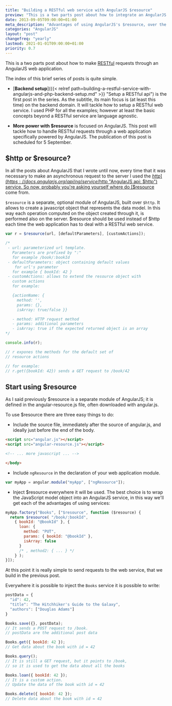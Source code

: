 ```yaml
---
title: "Building a RESTful web service with AngularJS $resource"
preview: "This is a two parts post about how to integrate an AngularJS application with a RESTful service."
date: 2013-09-05T09:00:00+01:00
meta_description: "Advantages of using AngularJS's $resource, over the built-in $http service"
categories: "AngularJS"
layout: "post"
changefreq: "yearly"
lastmod: 2021-01-01T09:00:00+01:00
priority: 0.7
---
```


This is a two parts post about how to make [RESTful](http://en.wikipedia.org/wiki/Representational_State_Transfer "Wiki: Representational state transfer (REST)")
requests through an AngularJS web application.

The index of this brief series of posts is quite simple.

* [**Backend setup**]({{< relref path=building-a-restful-service-with-angularjs-and-php-backend-setup.md" >}} "Setup a RESTful api") is the first post in the series. As the subtitle, its main focus
is (at least this time) on the backend domain. It will tackle how to setup a RESTful web service.
I used PHP for all the examples; however at least the basic concepts beyond a RESTful service
are language agnostic.

* **More power with $resource** is focused on AngularJS. This post will tackle how to handle RESTful
requests through a web application specifically powered by AngularJS. The publication of this post
is scheduled for 5 September.

## $http or $resource?

In all the posts about AngularJS that I wrote until now, every time that it was necessary
to make an asynchronous request to the server I used the [$http](https://docs.angularjs.org/api/ng/service/$http "AngularJS api: $http") service. So now, probably you're asking yourself where do
[$resource](https://docs.angularjs.org/api/ngResource/service/$resource "AngularJS api: $resource")
come from.

`$resource` is a separate, optional module of AngularJS, built over `$http`.
It allows to create a javascript object that represents the data model. In this way each operation
computed on the object created through it, is performed also on the server.
$resource should be used instead of $http each time the web application has to deal with a RESTful
web service.

```js
var r = $resource(url, [defaultParameters], [customActions]);

/*
 - url: parameterized url template.
   Parameters are prefixed by ":"
   for example /book/:bookId
 - defaultParameters: object containing default values
    for url's parameter
   for example { bookId: 42 }
 - customActions: allows to extend the resource object with
   custom actions
   for example:

   {actionName: {
     method: '',
     params: {},
     isArray: true/false }}

   - method: HTTP request method
   - params: additional parameters
   - isArray: true if the expected returned object is an array
*/

console.info(r);

// r expones the methods for the default set of
// resource actions

// for example:
// r.get({bookId: 42}) sends a GET request to /book/42
```

## Start using $resource

As I said previously $resource is a separate module of AngularJS; it is defined
in the angular-resource.js file, often downloaded with angular.js.

To use $resource there are three easy things to do:

* Include the source file, immediately after the source of angular.js, and ideally
just before the end of the body.

```html
<script src="angular.js"></script>
<script src="angular-resource.js"></script>

<!-- ... more javascript ... -->

</body>
```

* Include `ngResource` in the declaration of your web application module.

```js
var myApp = angular.module("myApp", ["ngResource"]);
```

* Inject $resource everywhere it will be used. The best choice is to wrap the JavaScript
model object into an AngularJS service, in this way we'll get each of the advantages of
using services:

```js
myApp.factory("Books", ["$resource", function ($resource) {
  return $resource( "/book/:bookId",
    { bookId: "@bookId" }, {
      loan: {
        method: "PUT",
        params: { bookId: "@bookId" },
        isArray: false
      }
      /* , method2: { ... } */
    } );
}]);
```

At this point it is really simple to send requests to the web service, that we build
in the previous post.

Everywhere it is possible to inject the `Books` service it is possible to write:

```js
postData = {
  "id": 42,
  "title": "The Hitchhiker's Guide to the Galaxy",
  "authors": ["Douglas Adams"]
}

Books.save({}, postData);
// It sends a POST request to /book.
// postData are the additional post data

Books.get({ bookId: 42 });
// Get data about the book with id = 42

Books.query();
// It is still a GET request, but it points to /book,
// so it is used to get the data about all the books

Books.loan({ bookId: 42 });
// It is a custom action.
// Update the data of the book with id = 42

Books.delete({ bookId: 42 });
// Delete data about the book with id = 42
```
